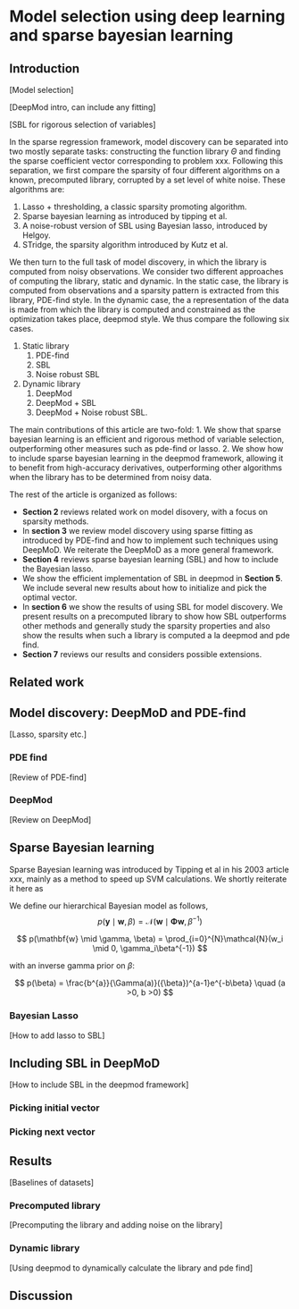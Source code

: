 # Model selection using deep learning and sparse bayesian learning

## Introduction
[Model selection]

[DeepMod intro, can include any fitting]

[SBL for rigorous selection of variables]


In the sparse regression framework, model discovery can be separated into two mostly separate tasks: constructing the function library $\Theta$ and finding the sparse coefficient vector corresponding to problem xxx. Following this separation, we first compare the sparsity of four different algorithms on a known, precomputed library, corrupted by a set level of white noise. These algorithms are:
  1. Lasso + thresholding, a classic sparsity promoting algorithm.
  2. Sparse bayesian learning as introduced by tipping et al.
  3. A noise-robust version of SBL using Bayesian lasso, introduced by Helgoy.
  4. STridge, the sparsity algorithm introduced by Kutz et al.

We then turn to the full task of model discovery, in which the library is computed from noisy observations. We consider two different approaches of computing the library, static and dynamic. In the static case, the library is computed from observations and a sparsity pattern is extracted from this library, PDE-find style. In the dynamic case, the a representation of the data is made from which the library is computed and constrained as the optimization takes place, deepmod style. We thus compare the following six cases.
  1. Static library
     1. PDE-find
     2. SBL
     3. Noise robust SBL
  2. Dynamic library
     1. DeepMod
     2. DeepMod + SBL
     3. DeepMod + Noise robust SBL.

The main contributions of this article are two-fold:
    1. We show that sparse bayesian learning is an efficient and rigorous method of variable selection, outperforming other measures such as pde-find or lasso.
    2. We show how to include sparse bayesian learning in the deepmod framework, allowing it to benefit from high-accuracy derivatives, outperforming other algorithms when the library has to be determined from noisy data.

The rest of the article is organized as follows:
  * **Section 2** reviews related work on model disovery, with a focus on sparsity methods.
  * In **section 3** we review model discovery using sparse fitting as introduced by PDE-find and how to implement such techniques using DeepMoD. We reiterate the DeepMoD as a more general framework.
  * **Section 4** reviews sparse bayesian learning (SBL) and how to include the Bayesian lasso.
  * We show the efficient implementation of SBL in deepmod in **Section 5**. We include several new results about how to initialize and pick the optimal vector.
  * In **section 6** we show the results of using SBL for model discovery. We present results on a precomputed library to show how SBL outperforms other methods and generally study the sparsity properties and also show the results when such a library is computed a la deepmod and pde find.
  * **Section 7** reviews our results and considers possible extensions.

## Related work


## Model discovery: DeepMoD and PDE-find

[Lasso, sparsity etc.]

### PDE find

[Review of PDE-find]

### DeepMod

[Review on DeepMod]

## Sparse Bayesian learning

Sparse Bayesian learning was introduced by Tipping et al in his 2003 article xxx, mainly as a method to speed up SVM calculations. We shortly reiterate it here as 


We define our hierarchical Bayesian model as follows,
$$
p(\mathbf{y}\mid \mathbf{w}, \beta) = \mathcal{N}(\mathbf{w} \mid \mathbf{\Phi}\mathbf{w}, \beta^{-1})
$$

$$
p(\mathbf{w} \mid \gamma, \beta) = \prod_{i=0}^{N}\mathcal{N}(w_i \mid 0, \gamma_i\beta^{-1})
$$

with an inverse gamma prior on $\beta$:

$$
p(\beta) = \frac{b^{a}}{\Gamma(a)}({\beta})^{a-1}e^{-b\beta} \quad (a >0, b >0)
$$




### Bayesian Lasso

[How to add lasso to SBL]


## Including SBL in DeepMoD

[How to include SBL in the deepmod framework]

### Picking initial vector

### Picking next vector


## Results

[Baselines of datasets]

### Precomputed library

[Precomputing the library and adding noise on the library]

### Dynamic library

[Using deepmod to dynamically calculate the library and pde find]

## Discussion
